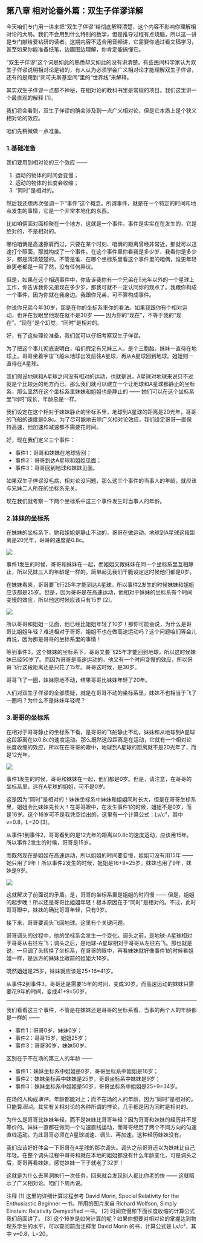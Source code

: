 ## 第八章 相对论番外篇：双生子佯谬详解

今天咱们专门用一讲来把“双生子佯谬”给彻底解释清楚，这个内容不影响你理解相对论的大局。我们不会用到什么特别的数学，但是推导过程有点烧脑，所以这一讲是专门献给爱钻研的读者。这期内容不适合用音频讲，它需要你通过看文稿学习，甚至如果你能准备纸笔，边画图边理解，你肯定能搞懂它。

“双生子佯谬”这个词是如此的熟悉却又如此的没有讲清楚。有些民间科学家认为双生子佯谬说明相对论是错的，有人认为必须学会广义相对论才能理解双生子佯谬，还有的是用到“闵可夫斯基空间”里的“世界线”来解释。

其实双生子佯谬一点都不神秘，在相对论的教科书里是常规的项目。我们这里讲一个最直观的解释 [1]。

我们将会看到，双生子佯谬的确会涉及到一点广义相对论，但是它本质上是个狭义相对论的效应。

咱们先稍微做一点准备。

### 1.基础准备

我们要用到相对论的三个效应 ——

1. 运动的物体的时间会变慢；
2. 运动的物体的长度会收缩；
3. “同时”是相对的。

然后我还想再次强调一下“事件”这个概念。所谓事件，就是在一个特定的时间和地点发生的事情，它是一个非常本地化的东西。

比如咱俩面对面相聚在一个地方，这就是一个事件。事件是实实在在发生的，它是绝对的，不是相对的。

哪怕咱俩是高速擦肩而过，只要在某个时刻、咱俩的距离曾经非常近，那就可以迅速打个照面，那就构成了一个事件。在这个事件里你看我是多少岁、我看你是多少岁，都是清清楚楚的。不管是谁、在哪个坐标系里看这个事件里的咱俩，谁更年轻谁更老都是一目了然，没有任何异议。

但是，如果在这个相遇事件中，你告诉我你有一个兄弟在5光年以外的一个星球上工作，你告诉我你兄弟现在多少岁，那我可就不一定认同你的观点了。我跟你构成一个事件，因为你就在我身边。我跟你兄弟，可不算构成事件。

你说你兄弟今年30岁，那是在你的坐标系里你的看法。如果我跟你有个相对运动，也许在我眼里他现在就不是30岁 —— 因为你的“现在”，不等于我的“现在”。“现在”是个幻觉，“同时”是相对的。

好，有了这些理论准备，我们就可以仔细考察双生子佯谬。

为了把这个事儿彻底说明白，咱们假定有兄妹三人，是个三胞胎。妹妹一直待在地球上。哥哥坐着宇宙飞船从地球出发前往A星球，再从A星球回到地球。姐姐则一直待在A星球。

我们假设地球和A星球之间没有相对的运动，也就是说，A星球对地球来说只不过就是个比较远的地方而已。那么我们就可以建立一个让地球和A星球都静止的坐标系，那么显然在这个坐标系里妹妹和姐姐也是静止的 —— 她们可以在这个坐标系里“同时”成长，年龄总是一样。

我们设定在这个相对于妹妹静止的坐标系里，地球到A星球的距离是20光年，哥哥的飞船的速度是0.8c。为了尽可能地去除广义相对论效应，我们设定哥哥一直保持高速，他加速和减速都不需要花时间。

好，现在我们定义三个事件：
* 事件1：哥哥和妹妹在地球告别；
* 事件2：哥哥到达A星球和姐姐见面；
* 事件3：哥哥回到地球和妹妹见面。

如果双生子佯谬没毛病，相对论没问题，那么这三个事件的当事人的年龄，就应该与兄妹二人所在的坐标系无关。

现在我们就考察一下两个坐标系中这三个事件发生时当事人的年龄。

### 2.妹妹的坐标系

在妹妹的坐标系下，她和姐姐是静止不动的，哥哥在做运动。地球到A星球这段距离是20光年，哥哥的速度是0.8c。

![](imgs/)

事件1发生的时候，哥哥和妹妹在一起，而姐姐又跟妹妹在同一个坐标系里互相静止，所以兄妹三人的年龄是一样的，简单起见我们干脆设定这时候他们都是0岁。

在妹妹看来，哥哥要飞行25年才能到达A星球。所以事件2发生的时候妹妹和姐姐应该都是25岁。但是，因为哥哥是在高速运动，他相对于妹妹的坐标系有个时间变慢的效应，所以他这时候应该只有15岁 [2]。

![](imgs/)

所以哥哥和姐姐一见面，他已经比姐姐年轻了10岁！那你可能会说，为什么是哥哥比姐姐年轻？难道相对于哥哥，姐姐不也在做高速运动吗？这个问题咱们等会儿再说，因为那是哥哥的坐标系里的事情！

等到事件3，这个妹妹的坐标系下，哥哥又要飞25年才能回到地球，所以这时候妹妹已经50岁了。而因为哥哥是高速运动的，他又有一个时间变慢的效应，所以哥哥飞行这段距离还是只花了15年。哥哥这时候，是30岁。

哥哥飞了一圈，妹妹原地不动，结果哥哥比妹妹年轻了20年。

人们对双生子佯谬的全部质疑，就是在哥哥不动的坐标系里，妹妹不也相当于飞了一圈吗？为什么不是妹妹年轻呢？

### 3.哥哥的坐标系

在相对于哥哥静止的坐标系下看，是哥哥的飞船静止不动，妹妹和从地球到A星球这段距离在以0.8c的速度运动。那么既然这段距离是在运动，它就有一个相对论长度收缩的效应，所以在在哥哥的眼中，地球到A星球的距离就不是20光年了，而是12光年。

![](imgs/)

事件1发生的时候，哥哥和妹妹在一起，他们都是0岁。但是，请注意，在哥哥的坐标系里，远在A星球的姐姐，可不是0岁。

这是因为“同时”是相对的！妹妹坐标系中妹妹和姐姐同时长大，但是在哥哥坐标系里，姐姐会比妹妹先长大！在哥哥眼中，在发生事件1的时候，姐姐不是0岁，而是16岁。这个16岁可不是我凭空给出的，这里有一个计算公式：Lv/c²，其中 v=0.8，L=20 [3]。

从事件1到事件2，哥哥看到的是12光年的距离以0.8c的速度运动，应该用15年。所以事件2发生的时候，哥哥是15岁。

而既然现在是姐姐在高速运动，所以姐姐的时间要变慢，姐姐可没有用15年 —— 她只用了9年！所以事件2发生的时候，姐姐是16+9=25岁。妹妹也用了9年，妹妹是9岁。

![](imgs/)

这就解决了前面说的矛盾。是，哥哥的坐标系里是姐姐的时间慢 —— 但是，姐姐的起步晚！所以还是哥哥比姐姐年轻！根本原因在于“同时”是相对的。不过，此时哥哥眼中，妹妹的确比哥哥年轻，只有9岁。

接下来，哥哥要调头飞回地球。这里有个关键问题。

哥哥调头的过程中，他的坐标系会发生一个变化。调头之前，是地球-A星球相对于哥哥从右往左飞；调头之后，是地球-A星球相对于哥哥从左往右飞。那也就是说，一旦调了头转换了坐标系，在哥哥的眼中，再看妹妹就好像事件1的时候看姐姐一样，是远方的妹妹比眼前的姐姐大16岁。

既然姐姐是25岁，妹妹就应该是25+16=41岁。

从事件2到事件3，哥哥还是需要15年的时间，变成30岁。而高速运动的妹妹只需要花9年的时间，变成41+9=50岁。

***

我们看看这三个事件，不管是在妹妹还是哥哥的坐标系看，当事的两个人的年龄都是一样的 ——
* 事件1：哥哥0岁，妹妹0岁；
* 事件2：哥哥15岁，姐姐25岁；
* 事件3：哥哥30岁，妹妹50岁。

区别在于不在场的第三人的年龄 ——
* 事件1：妹妹坐标系中姐姐是0岁，哥哥坐标系中姐姐是16岁；
* 事件2：妹妹坐标系中妹妹是25岁，哥哥坐标系中妹妹是9岁；
* 事件3：妹妹坐标系中姐姐是50岁，哥哥坐标系中姐姐是25+9=34岁。

在场的人构成*事件*，年龄都能对上；而不在场的人的年龄，因为“同时”是相对的，只能算*观点*。其实有关相对论的各种所谓的悖论，几乎都是因为同时是相对的。

为什么是哥哥比妹妹年轻，而不是妹妹比哥哥年轻？因为哥哥和妹妹的经历并不是等价的。妹妹一直都在做同一个匀速直线运动，而哥哥经历了两个不同方向的匀速直线运动。为此哥哥必须在A星球减速、调头、再加速，这种经历妹妹没有。

我们应该好好体会一下哥哥在A星球的那次调头。调头之前哥哥还以为妹妹比自己年轻。在整个调头过程中哥哥和就在本地的姐姐都没有什么年龄变化，可是调头之后，哥哥再看妹妹，感觉妹妹一下子就老了32岁！

这就是为什么去黑洞执行一次任务，回来就会发现别人都比你老的快 —— 这就暗示了广义相对论。咱们下周再说。

注释
[1] 这里的详细计算过程参考 David Morin, Special Relativity for the Enthusiastic Beginner 一书。所用的图片来自 Richard Wolfson, Simply Einstein: Relativity Demystified 一书。
[2] 时间变慢和下面长度收缩的计算公式我们前面讲了。
[3] 这个16岁是如何计算的呢？如果你想要对相对论的掌握达到物理系学生的水平，可以查阅前面注释里 David Morin 的书，计算公式是 Lv/c²，其中 v=0.8，L=20。
